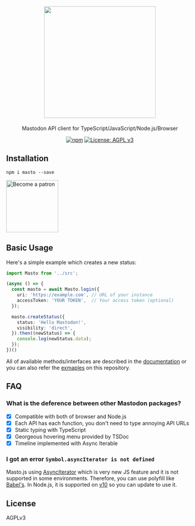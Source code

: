<h1 align="center">
  <img src="https://i.imgur.com/z47VXyd.png" width="300px">
</h1>

<p align="center">Mastodon API client for TypeScript/JavaScript/Node.js/Browser</p>

<p align="center">
  <a href="https://www.npmjs.com/package/masto"><img src="https://img.shields.io/npm/v/masto.svg" alt="npm"/></a>
  <a href="https://www.gnu.org/licenses/agpl-3.0"><img src="https://img.shields.io/badge/License-AGPL%20v3-blue.svg" alt="License: AGPL v3" /></a>
</p>

## Installation
```
npm i masto --save
```

<a href='https://www.patreon.com/neetshin'><img src='https://c5.patreon.com/external/logo/become_a_patron_button.png' alt='Become a patron' width='140px' /></a>


## Basic Usage
Here's a simple example which creates a new status:
```ts
import Masto from '../src';

(async () => {
  const masto = await Masto.login({
    uri: 'https://example.com', // URL of your instance
    accessToken: 'YOUR TOKEN',  // Your access token (optional)
  });

  masto.createStatus({
    status: 'Hello Mastodon!',
    visibility: 'direct',
  }).then((newStatus) => {
    console.log(newStatus.data);
  });
})()
```

All of available methods/interfaces are described in the [documentation](https://github.com/neet/masto.js/blob/master/docs/classes/_client_mastodon_.mastodon.md) or you can also refer the [exmaples](https://github.com/neet/masto.js/tree/master/examples) on this repository.

## FAQ
### What is the deference between other Mastodon packages?
- [x] Compatible with both of browser and Node.js
- [x] Each API has each function, you don't need to type annoying API URLs
- [x] Static typing with TypeScript
- [x] Georgeous hovering menu provided by TSDoc
- [x] Timeline implemented with Async Iterable

### I got an error `Symbol.asyncIterator is not defined`
Masto.js using [AsyncIterator](https://github.com/tc39/proposal-async-iteration) which is very new JS feature and it is not supported in some environments. Therefore, you can use polyfill like [Babel's](https://babeljs.io/docs/en/babel-plugin-proposal-async-generator-functions). In Node.js, it is supported on [v10](https://medium.com/@nairihar/async-iteration-in-nodejs-v10-3c17dc00ed9f) so you can update to use it.

## License
AGPLv3
